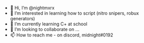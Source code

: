 - 👋 Hi, I’m @nightmxrx
- 👀 I’m interested in learning how to script (nitro snipers, robux generators)
- 🌱 I’m currently learning C+ at school
- 💞️ I’m looking to collaborate on ...
- 📫 How to reach me - on discord, midnight#0192

<!---
nightmxrx/nightmxrx is a ✨ special ✨ repository because its `README.md` (this file) appears on your GitHub profile.
You can click the Preview link to take a look at your changes.
--->
